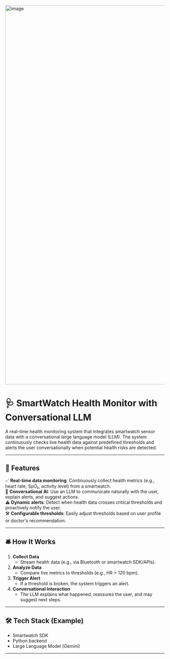 <img width="1200" height="1200" alt="image" src="https://github.com/user-attachments/assets/8ad399cc-0035-40e0-88bb-4d6287a32c96" />

# 🩺 SmartWatch Health Monitor with Conversational LLM

A real-time health monitoring system that integrates smartwatch sensor data with a conversational large language model (LLM). The system continuously checks live health data against predefined thresholds and alerts the user conversationally when potential health risks are detected.

---

## 🚀 Features

✅ **Real-time data monitoring**: Continuously collect health metrics (e.g., heart rate, SpO₂, activity level) from a smartwatch.  
🧠 **Conversational AI**: Use an LLM to communicate naturally with the user, explain alerts, and suggest actions.  
⚠️ **Dynamic alerts**: Detect when health data crosses critical thresholds and proactively notify the user.  
🛠️ **Configurable thresholds**: Easily adjust thresholds based on user profile or doctor's recommendation.

---

## 🛎️ How It Works

1. **Collect Data**  
   - Stream health data (e.g., via Bluetooth or smartwatch SDK/APIs).
2. **Analyze Data**  
   - Compare live metrics to thresholds (e.g., HR > 120 bpm).
3. **Trigger Alert**  
   - If a threshold is broken, the system triggers an alert.
4. **Conversational Interaction**  
   - The LLM explains what happened, reassures the user, and may suggest next steps.

---

## 🛠️ Tech Stack (Example)

- Smartwatch SDK 
- Python backend 
- Large Language Model (Gemini)


---


